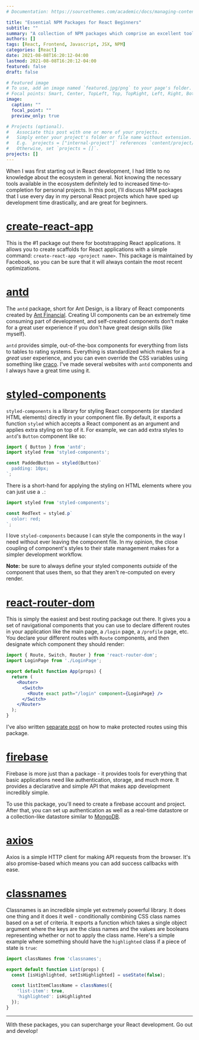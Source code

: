 ```yaml
---
# Documentation: https://sourcethemes.com/academic/docs/managing-content/

title: "Essential NPM Packages for React Beginners"
subtitle: ""
summary: "A collection of NPM packages which comprise an excellent toolset for beginners."
authors: []
tags: [React, Frontend, Javascript, JSX, NPM]
categories: [React]
date: 2021-08-08T16:20:12-04:00
lastmod: 2021-08-08T16:20:12-04:00
featured: false
draft: false

# Featured image
# To use, add an image named `featured.jpg/png` to your page's folder.
# Focal points: Smart, Center, TopLeft, Top, TopRight, Left, Right, BottomLeft, Bottom, BottomRight.
image:
  caption: ""
  focal_point: ""
  preview_only: true

# Projects (optional).
#   Associate this post with one or more of your projects.
#   Simply enter your project's folder or file name without extension.
#   E.g. `projects = ["internal-project"]` references `content/project/deep-learning/index.md`.
#   Otherwise, set `projects = []`.
projects: []
---
```

When I was first starting out in React development, I had little to no knowledge about the ecosystem in general. Not knowing the necessary tools available in the ecosystem definitely led to increased time-to-completion for personal projects. In this post, I'll discuss NPM packages that I use every day in my personal React projects which have sped up development time drastically, and are great for beginners.

# [create-react-app](https://www.npmjs.com/package/create-react-app)

This is the #1 package out there for bootstrapping React applications. It allows you to create scaffolds for React applications with a simple command: `create-react-app <project name>`. This package is maintained by Facebook, so you can be sure that it will always contain the most recent optimizations.

# [antd](https://www.npmjs.com/package/antd)

The `antd` package, short for Ant Design, is a library of React components created by [Ant Financial](https://www.antgroup.com/en). Creating UI components can be an extremely time consuming part of development, and self-created components don't make for a great user experience if you don't have great design skills (like myself). 

`antd` provides simple, out-of-the-box components for everything from lists to tables to rating systems. Everything is standardized which makes for a *great* user experience, and you can even override the CSS variables using something like [craco](https://www.npmjs.com/package/craco). I've made several websites with `antd` components and I always have a great time using it.

# [styled-components](https://styled-components.com/)

`styled-components` is a library for styling React components (or standard HTML elements) directly in your component file. By default, it exports a function `styled` which accepts a React component as an argument and applies extra styling on top of it. For example, we can add extra styles to `antd`'s `Button` component like so:

```jsx
import { Button } from 'antd';
import styled from 'styled-components';

const PaddedButton = styled(Button)`
  padding: 10px;
`;
```

There is a short-hand for applying the styling on HTML elements where you can just use a `.`:

```jsx
import styled from 'styled-components';

const RedText = styled.p`
  color: red;
`;
```

I love `styled-components` because I can style the components in the way I need without ever leaving the component file. In my opinion, the close coupling of component's styles to their state management makes for a simpler development workflow. 

**Note:** be sure to always define your styled components *outside* of the component that uses them, so that they aren't re-computed on every render.

# [react-router-dom](https://reactrouter.com/)

This is simply the easiest and best routing package out there. It gives you a set of navigational components that you can use to declare different routes in your application like the main page, a `/login` page, a `/profile` page, etc. You declare your different routes with `Route` components, and then designate which component they should render:

```jsx
import { Route, Switch, Router } from 'react-router-dom';
import LoginPage from './LoginPage';

export default function App(props) {
  return (
    <Router>
      <Switch>
        <Route exact path="/login" component={LoginPage} />
      </Switch>
    </Router>
  );
}
```

I've also written [separate post](https://dylanpowers.me/post/protected-routes-in-react/) on how to make protected routes using this package.

# [firebase](https://www.npmjs.com/package/firebase)

Firebase is more just than a package - it provides tools for everything that basic applications need like authentication, storage, and much more. It provides a declarative and simple API that makes app development incredibly simple. 

To use this package, you'll need to create a firebase account and project. After that, you can set up authentication as well as a real-time datastore or a collection-like datastore similar to [MongoDB](https://www.mongodb.com/).

# [axios](https://www.npmjs.com/package/axios)

Axios is a simple HTTP client for making API requests from the browser. It's also promise-based which means you can add success callbacks with ease.

# [classnames](https://www.npmjs.com/package/classnames)

Classnames is an incredible simple yet extremely powerful library. It does one thing and it does it well - conditionally combining CSS class names based on a set of criteria. It exports a function which takes a single object argument where the keys are the class names and the values are booleans representing whether or not to apply the class name. Here's a simple example where something should have the `highlighted` class if a piece of state is `true`:

```jsx
import classNames from 'classnames';

export default function List(props) {
  const [isHighlighted, setIsHighlighted] = useState(false);

  const listItemClassName = classNames({
    'list-item': true,
    'highlighted': isHighlighted
  });
}
```

---

With these packages, you can supercharge your React development. Go out and develop!